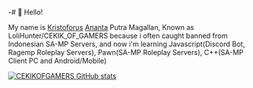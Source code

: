-# 👋 Hello!

My name is [Kristoforus](https://id.wikipedia.org/wiki/Kristoforus) [Ananta](https://www.tentangnama.com/arti-nama/ananta/) Putra Magallan, Known as LoliHunter/CEKIK_OF_GAMERS because i often caught banned from Indonesian SA-MP Servers, and now i'm learning Javascript(Discord Bot, Ragemp Roleplay Servers), Pawn(SA-MP Roleplay Servers), C++(SA-MP Client PC and Android/Mobile)


[![CEKIKOFGAMERS GitHub stats](https://github-readme-stats.vercel.app/api?username=CEKIKOFGAMERS)](https://github.com/anuraghazra/github-readme-stats)
